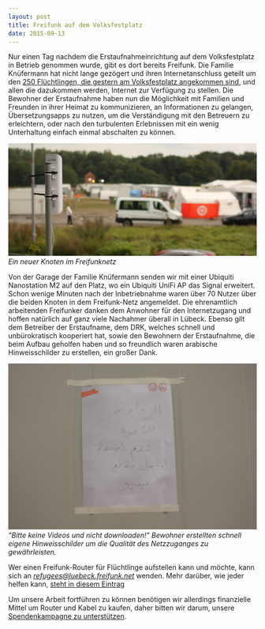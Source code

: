 ```yaml
---
layout: post
title: Freifunk auf dem Volksfestplatz
date: 2015-09-13
---
```


Nur einen Tag nachdem die Erstaufnahmeinrichtung auf dem Volksfestplatz in Betrieb genommen wurde, gibt es dort bereits Freifunk. Die Familie Knüfermann hat nicht lange gezögert und ihren Internetanschluss geteilt um den [250 Flüchtlingen, die gestern am Volksfestplatz angekommen sind][1], und allen die dazukommen werden, Internet zur Verfügung zu stellen. Die Bewohner der Erstaufnahme haben nun die Möglichkeit mit Familien und Freunden in ihrer Heimat zu kommunizieren, an Informationen zu gelangen, Übersetzungsapps zu nutzen, um die Verständigung mit den Betreuern zu erleichtern, oder nach den turbulenten Erlebnissen mit ein wenig Unterhaltung einfach einmal abschalten zu können.

![Ein neuer Knoten im Freifunknetz](/images/volksfestplatz-nanostation.jpg)
*Ein neuer Knoten im Freifunknetz*

Von der Garage der Familie Knüfermann senden wir mit einer Ubiquiti Nanostation M2 auf den Platz, wo ein Ubiquiti UniFi AP das Signal erweitert. Schon wenige Minuten nach der Inbetriebnahme waren über 70 Nutzer über die beiden Knoten in dem Freifunk-Netz angemeldet. Die ehrenamtlich arbeitenden Freifunker danken dem Anwohner für den Internetzugang und hoffen natürlich auf ganz viele Nachahmer überall in Lübeck. Ebenso gilt dem Betreiber der Erstaufname, dem DRK, welches schnell und unbürokratisch kooperiert hat, sowie den Bewohnern der Erstaufnahme, die beim Aufbau geholfen haben und so freundlich waren arabische Hinweisschilder zu erstellen, ein großer Dank. 

!["Bitte keine Videos und nicht downloaden!" Bewohner erstellten schnell eigene Hinweisschilder um die Qualität des Netzzuganges zu gewährleisten.]( /images/volksfestplatz-schild.jpg)
*"Bitte keine Videos und nicht downloaden!" Bewohner erstellten schnell eigene Hinweisschilder um die Qualität des Netzzuganges zu gewährleisten.*

Wer einen Freifunk-Router für Flüchtlinge aufstellen kann und möchte, kann sich an [*refugees@luebeck.freifunk.net*][4] wenden. Mehr darüber, wie jeder helfen kann, [steht in diesem Eintrag][3]

Um unsere Arbeit fortführen zu können benötigen wir allerdings finanzielle Mittel um Router und Kabel zu kaufen, daher bitten wir darum, unsere [Spendenkampagne zu unterstützen][2].

[1]:http://www.ln-online.de/Lokales/Luebeck/Die-ersten-250-Fluechtlinge-sind-angekommen
[2]:https://luebeck.freifunk.net/mitmachen.html
[3]:https://luebeck.freifunk.net/2015/09/12/fluechtlinge-willkommen-heissen.html
[4]:mailto:refugees@luebeck.freifunk.net
